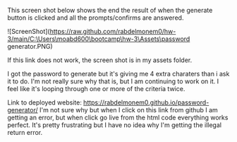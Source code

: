 This screen shot below shows  the end the result of when the generate button is clicked and all the prompts/confirms are answered.

![ScreenShot](https://raw.github.com/rabdelmonem0/hw-3/main/C:\Users\moabd600\bootcamp\hw-3\Assets\password generator.PNG)

If this link does not work, the screen shot is in my assets folder.

I got the password to generate but it's giving me 4 extra charaters than i ask it to do. I'm not really sure why that is, but I am continuing to work on it. I feel like it's looping through one or more of the criteria twice.

Link to deployed website: https://rabdelmonem0.github.io/password-generator/
I'm not sure why but when I click on this link from github I am getting an error, but when click go live from the html code everything works perfect. It's pretty frustrating but I have no idea why I'm getting the illegal return error. 
